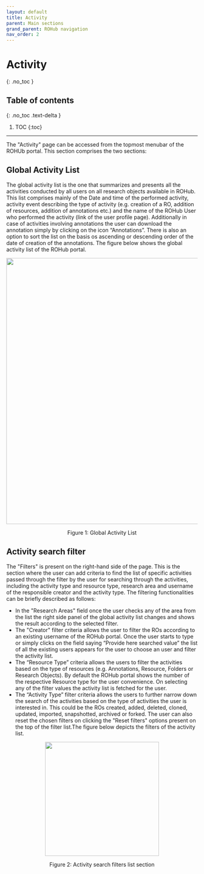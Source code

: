 ```yaml
---
layout: default
title: Activity
parent: Main sections
grand_parent: ROHub navigation
nav_order: 2
---
```

# Activity
{: .no_toc }
## Table of contents
{: .no_toc .text-delta }

1. TOC
{:toc}

---

The "Activity" page  can be accessed from the topmost menubar of the ROHUb portal. This section comprises the two sections:
## Global Activity List
The global activity list is the one that summarizes and presents all the activities conducted by all users on all research objects available in ROHub. This list comprises mainly of the Date and time of the performed activity, activity event describing the type of activity (e.g. creation of a RO, addition of resources, addition of annotations etc.) and the name of the ROHub User who performed the activity (link of the user profile page). Additionally in case of activities involving annotations the user can download the annotation simply by clicking on the icon “Annotations”. There is also an option to sort the list on the basis os ascending or descending order of the date of creation of the annotations. The figure below shows the global activity list of the ROHub portal.

<p align="center"> <img src="https://box.psnc.pl/f/9c6b44adff/?raw=1" width="700"> </p>
<div align="center"> Figure 1: Global Activity List </div>

## Activity search filter
The "Filters" is present on the right-hand side of the page. This is the section where the user can add criteria to find the list of specific activities passed through the filter by the user for searching through the activities, including the activity type and resource type, research area and username of the responsible creator and the activity type. The filtering functionalities can be briefly described as follows:
* In the "Research Areas" field once the user checks any of the area from the list the right side panel of the global activity list changes and shows the result according to the selected filter.
* The "Creator" filter criteria allows the user to filter the ROs according to an existing username of the ROHub portal. Once the user starts to type or simply clicks on the field saying “Provide here searched value” the list of all the existing users appears for the user to choose an user and filter the activity list.
* The “Resource Type” criteria allows the users to filter the activities based on the type of resources (e.g. Annotations, Resource, Folders or Research Objects). By default the ROHub portal shows the number of the respective Resource type for the user convenience. On selecting any of the filter values the activity list is fetched for the user.
* The “Activity Type” filter criteria allows the users to further narrow down the search of the activities based on the type of activities the user is interested in. This could be the ROs created, added, deleted, cloned, updated, imported, snapshotted, archived or forked.
The user can also reset the chosen filters on clicking the "Reset filters" options present on the top of the filter list.The figure below depicts the filters of the activity list.

<p align="center"> <img src="https://box.psnc.pl/f/5cb039422a/?raw=1" width="300"> </p>
<div align="center"> Figure 2: Activity search filters list section </div>
